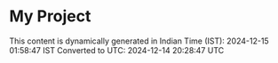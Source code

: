 # My Project

This content is dynamically generated in Indian Time (IST): 2024-12-15 01:58:47 IST
Converted to UTC: 2024-12-14 20:28:47 UTC
